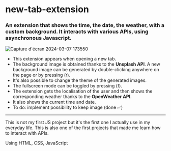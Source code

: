 # new-tab-extension

### An extension that shows the time, the date, the weather, with a custom background. It interacts with various APIs, using asynchronous Javascript.  
  
![Capture d'écran 2024-03-07 173550](https://github.com/marwa-kb/new-tab-extension/assets/68017133/e212996e-cf07-41f0-bcd4-0d0d3c050e98)  

  
* This extension appears when opening a new tab.
* The background image is obtained thanks to the **Unsplash API**. A new background image can be generated by double-clicking anywhere on the page or by pressing (r).
* It's also possible to change the theme of the generated images.
* The fullscreen mode can be toggled by pressing (f).
* The extension gets the localisation of the user and then shows the corresponding weather thanks to the **OpenWeather API**.
* It also shows the current time and date.
* To do: implement possibility to keep image (done ✅)  

-----------------------
This is not my first JS project but it's the first one I actually use in my everyday life.
This is also one of the first projects that made me learn how to interact with APIs.  


Using HTML, CSS, JavaScript
